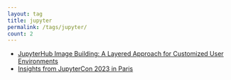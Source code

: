 ```yaml
---
layout: tag
title: jupyter
permalink: /tags/jupyter/
count: 2
---
```


- [JupyterHub Image Building: A Layered Approach for Customized User Environments](https://gosein.de/layered-image-builds.html)
- [Insights from JupyterCon 2023 in Paris](https://gosein.de/jupytercon-2023-paris.html)
